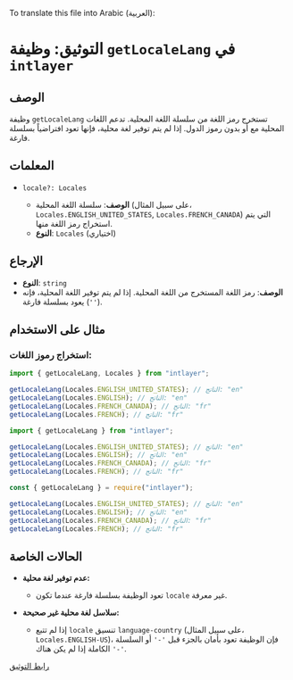 To translate this file into Arabic (العربية):

# التوثيق: وظيفة `getLocaleLang` في `intlayer`

## الوصف

وظيفة `getLocaleLang` تستخرج رمز اللغة من سلسلة اللغة المحلية. تدعم اللغات المحلية مع أو بدون رموز الدول. إذا لم يتم توفير لغة محلية، فإنها تعود افتراضياً بسلسلة فارغة.

## المعلمات

- `locale?: Locales`

  - **الوصف**: سلسلة اللغة المحلية (على سبيل المثال، `Locales.ENGLISH_UNITED_STATES`, `Locales.FRENCH_CANADA`) التي يتم استخراج رمز اللغة منها.
  - **النوع**: `Locales` (اختياري)

## الإرجاع

- **النوع**: `string`
- **الوصف**: رمز اللغة المستخرج من اللغة المحلية. إذا لم يتم توفير اللغة المحلية، فإنه يعود بسلسلة فارغة (`''`).

## مثال على الاستخدام

### استخراج رموز اللغات:

```typescript codeFormat="typescript"
import { getLocaleLang, Locales } from "intlayer";

getLocaleLang(Locales.ENGLISH_UNITED_STATES); // الناتج: "en"
getLocaleLang(Locales.ENGLISH); // الناتج: "en"
getLocaleLang(Locales.FRENCH_CANADA); // الناتج: "fr"
getLocaleLang(Locales.FRENCH); // الناتج: "fr"
```

```javascript codeFormat="esm"
import { getLocaleLang } from "intlayer";

getLocaleLang(Locales.ENGLISH_UNITED_STATES); // الناتج: "en"
getLocaleLang(Locales.ENGLISH); // الناتج: "en"
getLocaleLang(Locales.FRENCH_CANADA); // الناتج: "fr"
getLocaleLang(Locales.FRENCH); // الناتج: "fr"
```

```javascript codeFormat="commonjs"
const { getLocaleLang } = require("intlayer");

getLocaleLang(Locales.ENGLISH_UNITED_STATES); // الناتج: "en"
getLocaleLang(Locales.ENGLISH); // الناتج: "en"
getLocaleLang(Locales.FRENCH_CANADA); // الناتج: "fr"
getLocaleLang(Locales.FRENCH); // الناتج: "fr"
```

## الحالات الخاصة

- **عدم توفير لغة محلية:**

  - تعود الوظيفة بسلسلة فارغة عندما تكون `locale` غير معرفة.

- **سلاسل لغة محلية غير صحيحة:**
  - إذا لم تتبع `locale` تنسيق `language-country` (على سبيل المثال، `Locales.ENGLISH-US`)، فإن الوظيفة تعود بأمان بالجزء قبل `'-'` أو السلسلة الكاملة إذا لم يكن هناك `'-'`.

[رابط التوثيق](https://github.com/aymericzip/intlayer/blob/main/docs/ar/**/*.md)

